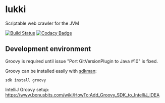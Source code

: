 # lukki
Scriptable web crawler for the JVM

[![Build Status](https://travis-ci.org/Lepovirta/lukki.svg?branch=master)](https://travis-ci.org/Lepovirta/lukki)
[![Codacy Badge](https://api.codacy.com/project/badge/Grade/05441464de2a4e7dacd217a7599290a1)](https://www.codacy.com/app/keveri/lukki?utm_source=github.com&amp;utm_medium=referral&amp;utm_content=Lepovirta/lukki&amp;utm_campaign=Badge_Grade)

## Development environment
Groovy is required until issue "Port GitVersionPlugin to Java #10" is fixed.

Groovy can be installed easily with [sdkman](http://sdkman.io/):
```
sdk install groovy
```

IntelliJ Groovy setup: https://www.bonusbits.com/wiki/HowTo:Add_Groovy_SDK_to_IntelliJ_IDEA
